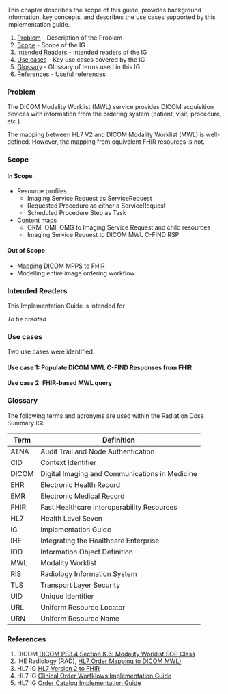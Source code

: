 This chapter describes the scope of this guide, provides background information, key concepts,
and describes the use cases supported by this implementation guide.

1. [Problem](problem) - Description of the Problem
2. [Scope](#scope) - Scope of the IG
3. [Intended Readers](#readers) - Intended readers of the IG
4. [Use cases](#use-cases) - Key use cases covered by the IG
5. [Glossary](#glossary) - Glossary of terms used in this IG
6. [References](#references) - Useful references

### Problem<a name="problem"></a>
The DICOM Modality Worklist (MWL) service provides DICOM acquisition devices with information from the ordering system (patient, visit, procedure, etc.).

The mapping between HL7 V2 and DICOM Modality Worklist (MWL) is well-defined. However, the mapping from equivalent FHIR resources is not.

### Scope<a name="scope"></a>

#### In Scope
* Resource profiles
  * Imaging Service Request as ServiceRequest
  * Requested Procedure as either a ServiceRequest
  * Scheduled Procedure Step as Task
* Content maps
  * ORM, OMI, OMG to Imaging Service Request and child resources
  * Imaging Service Request to DICOM MWL C-FIND RSP

#### Out of Scope
* Mapping DICOM MPPS to FHIR
* Modelling entire image ordering workflow

### Intended Readers<a name="readers"></a>
This Implementation Guide is intended for

*To be created*


### Use cases<a name="use-cases"></a>
Two use cases were identified.

#### Use case 1: Populate DICOM MWL C-FIND Responses from FHIR

#### Use case 2: FHIR-based MWL query

### Glossary<a name="glossary"></a>

The following terms and acronyms are used within the Radiation Dose Summary IG:

|Term|Definition|
|-----|-----------------|
|ATNA| Audit Trail and Node Authentication |
|CID| Context Identifier |
|DICOM| Digital Imaging and Communications in Medicine |
|EHR| Electronic Health Record |
|EMR| Electronic Medical Record |
|FHIR| Fast Healthcare Interoperability Resources |
|HL7| Health Level Seven|
|IG| Implementation Guide |
|IHE| Integrating the Healthcare Enterprise |
|IOD| Information Object Definition |
|MWL| Modality Worklist
|RIS| Radiology Information System |
|TLS| Transport Layer Security |
|UID| Unique identifier |
|URL| Uniform Resource Locator |
|URN| Uniform Resource Name |

### References<a name="references"></a>

1. DICOM,[DICOM PS3.4 Section K.6: Modality Worklist SOP Class](https://dicom.nema.org/medical/dicom/current/output/chtml/part04/sect_K.6.html)
2. IHE Radiology (RAD), [HL7 Order Mapping to DICOM MWL)](https://www.ihe.net/uploadedFiles/Documents/Radiology/IHE_RAD_TF_Vol2x.pdf)
3. HL7 IG [HL7 Version 2 to FHIR](https://build.fhir.org/ig/HL7/v2-to-fhir/)
4. HL7 IG [Clinical Order Worfklows Implementation Guide](https://build.fhir.org/ig/HL7/fhir-cow-ig/)
5. HL7 IG [Order Catalog Implementation Guide](https://build.fhir.org/ig/HL7/fhir-order-catalog/)
